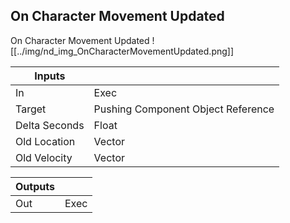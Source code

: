 ## On Character Movement Updated
On Character Movement Updated
![[../img/nd_img_OnCharacterMovementUpdated.png]]

|Inputs||
|--|--|
| In | Exec |
| Target | Pushing Component Object Reference |
| Delta Seconds | Float |
| Old Location | Vector |
| Old Velocity | Vector |

|Outputs||
|--|--|
| Out | Exec |
